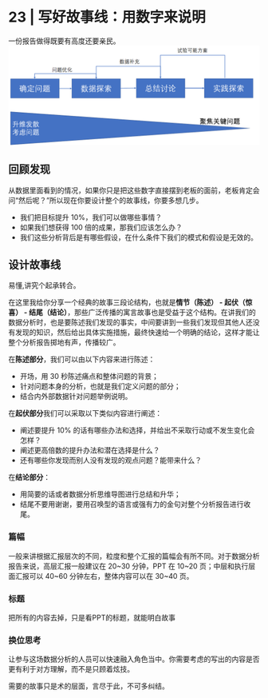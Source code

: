 # 23 | 写好故事线：用数字来说明

一份报告做得既要有高度还要亲民。
![avatar](./../image/../images/23_stroryfake1.png)

## 回顾发现

从数据里面看到的情况，如果你只是把这些数字直接摆到老板的面前，老板肯定会问“然后呢？”所以现在你要设计整个的故事线，你要多想几步。

-   我们把目标提升 10%，我们可以做哪些事情？
-   如果我们想获得 100 倍的成果，那我们应该怎么办？
-   我们这些分析背后是有哪些假设，在什么条件下我们的模式和假设是无效的。

## 设计故事线

易懂,讲究个起承转合。

在这里我给你分享一个经典的故事三段论结构，也就是**情节（陈述） - 起伏（惊喜） - 结尾（结论）**，那些广泛传播的寓言故事也是受益于这个结构。在讲我们的数据分析时，也是要陈述我们发现的事实，中间要讲到一些我们发现但其他人还没有发现的知识，然后给出具体实施措施，最终快速给一个明确的结论，这样才能让整个分析报告掷地有声，传播较广。


在**陈述部分**，我们可以由以下内容来进行陈述：
-   开场，用 30 秒陈述痛点和整体问题的背景；
-   针对问题本身的分析，也就是我们定义问题的部分；
-   结合内外部数据针对问题举例说明。


在**起伏部分**我们可以采取以下类似内容进行阐述：
-   阐述要提升 10% 的话有哪些办法和选择，并给出不采取行动或不发生变化会怎样？
-   阐述更高倍数的提升办法和潜在选择是什么？
-   还有哪些你发现而别人没有发现的观点问题？能带来什么？

在**结论部分**：
-   用简要的话或者数据分析思维导图进行总结和升华；
-   结尾不要用谢谢，要用召唤型的语言或强有力的金句对整个分析报告进行收尾。

### 篇幅
一般来讲根据汇报层次的不同，粒度和整个汇报的篇幅会有所不同。对于数据分析报告来说，高层汇报一般建议在 20~30 分钟，PPT 在 10~20 页；中层和执行层面汇报可以 40~60 分钟左右，整体内容可以在 30~40 页。

### 标题
把所有的内容去掉，只是看PPT的标题，就能明白故事

### 换位思考
让参与这场数据分析的人员可以快速融入角色当中。你需要考虑的写出的内容是否更有利于对方理解，而不是只顾着炫技。

需要的故事只是术的层面，言尽于此，不可多纠结。

